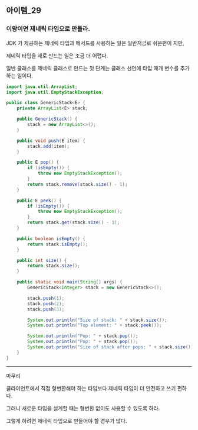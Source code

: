 ## 아이템_29

### 이왕이면 제네릭 타입으로 만들라.


JDK 가 제공하는 제네릭 타입과 메서드를 사용하는 일은 일반저긍로 쉬운편이 지만, 

제네릭 타입을 새로 만드는 일은 조금 더 어렵다. 

일반 클래스를 제네릭 클래스로 만드는 첫 단계는 클래스 선언에 타입 매개 변수를 추가하는 일이다.


```java
import java.util.ArrayList;
import java.util.EmptyStackException;

public class GenericStack<E> {
    private ArrayList<E> stack;

    public GenericStack() {
        stack = new ArrayList<>();
    }

    public void push(E item) {
        stack.add(item);
    }

    public E pop() {
        if (isEmpty()) {
            throw new EmptyStackException();
        }
        return stack.remove(stack.size() - 1);
    }

    public E peek() {
        if (isEmpty()) {
            throw new EmptyStackException();
        }
        return stack.get(stack.size() - 1);
    }

    public boolean isEmpty() {
        return stack.isEmpty();
    }

    public int size() {
        return stack.size();
    }

    public static void main(String[] args) {
        GenericStack<Integer> stack = new GenericStack<>();

        stack.push(1);
        stack.push(2);
        stack.push(3);

        System.out.println("Size of stack: " + stack.size());
        System.out.println("Top element: " + stack.peek());

        System.out.println("Pop: " + stack.pop());
        System.out.println("Pop: " + stack.pop());
        System.out.println("Size of stack after pops: " + stack.size());
    }
}

```

---

마무리

클라이언트에서 직접 형변환해야 하는 타입보다 제네릭 타입이 더 안전하고 쓰기 편하다.

그러니 새로운 타입을 설계할 때는 형변환 없이도 사용할 수 있도록 하라.

그렇게 하려면 제네릭 타입으로 만들어야 할 경우가 많다.

